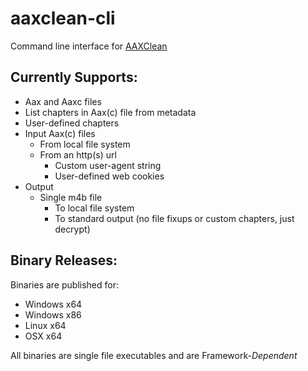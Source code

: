 # aaxclean-cli
Command line interface for [AAXClean](https://github.com/Mbucari/AAXClean)

## Currently Supports:
- Aax and Aaxc files
- List chapters in Aax(c) file from metadata
- User-defined chapters
- Input Aax(c) files
  - From local file system
  - From an http(s) url
    - Custom user-agent string
    - User-defined web cookies
- Output
  - Single m4b file
    - To local file system 
    - To standard output (no file fixups or custom chapters, just decrypt)

## Binary Releases:

Binaries are published for:
 - Windows x64
 - Windows x86
 - Linux x64
 - OSX x64

All binaries are single file executables and are Framework-*Dependent*
